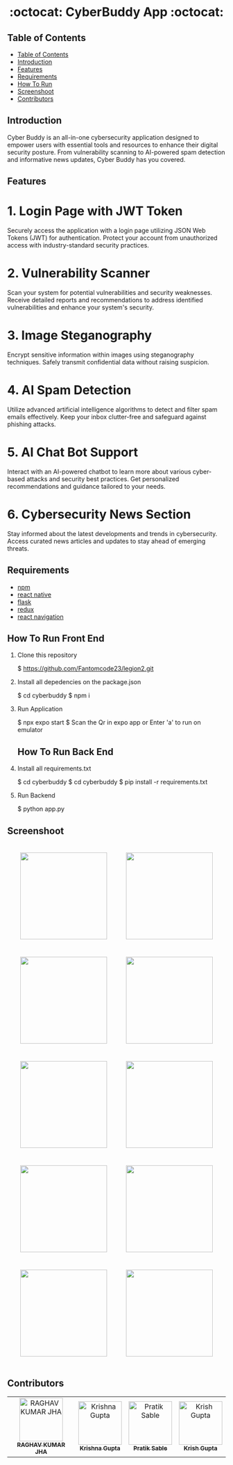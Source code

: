 <h1 align="center">:octocat: CyberBuddy App :octocat:</h1>

## Table of Contents

- [Table of Contents](#table-of-contents)
- [Introduction](#introduction)
- [Features](#features)
- [Requirements](#requirements)
- [How To Run](#how-to-run)
- [Screenshoot](#screenshoot)
- [Contributors](#contributors)

## Introduction
Cyber Buddy is an all-in-one cybersecurity application designed to empower users with essential tools and resources to enhance their digital security posture. From vulnerability scanning to AI-powered spam detection and informative news updates, Cyber Buddy has you covered.


## Features
# 1. Login Page with JWT Token
Securely access the application with a login page utilizing JSON Web Tokens (JWT) for authentication.
Protect your account from unauthorized access with industry-standard security practices.
# 2. Vulnerability Scanner
Scan your system for potential vulnerabilities and security weaknesses.
Receive detailed reports and recommendations to address identified vulnerabilities and enhance your system's security.
# 3. Image Steganography
Encrypt sensitive information within images using steganography techniques.
Safely transmit confidential data without raising suspicion.
# 4. AI Spam Detection
Utilize advanced artificial intelligence algorithms to detect and filter spam emails effectively.
Keep your inbox clutter-free and safeguard against phishing attacks.
# 5. AI Chat Bot Support
Interact with an AI-powered chatbot to learn more about various cyber-based attacks and security best practices.
Get personalized recommendations and guidance tailored to your needs.
# 6. Cybersecurity News Section
Stay informed about the latest developments and trends in cybersecurity.
Access curated news articles and updates to stay ahead of emerging threats.


## Requirements
* [npm](https://www.npmjs.com/get-npm)
* [react native](https://facebook.github.io/react-native)
* [flask](https://flask.palletsprojects.com/en/3.0.x/)
* [redux](https://redux.js.org/)
* [react navigation](https://reactnavigation.org/)
  

   
## How To Run Front End

1. Clone this repository
   
   $ https://github.com/Fantomcode23/legion2.git
   
2. Install all depedencies on the package.json
   
   $ cd cyberbuddy
   $ npm i
   
3. Run Application
   
   $ npx expo start 
   $ Scan the Qr in expo app or Enter 'a' to run on emulator 
   


   ## How To Run Back End

1. Install all requirements.txt
   
   $ cd cyberbuddy
   $ cd cyberbuddy
   $ pip install -r requirements.txt
   
3. Run Backend
   
   $ python app.py
   
</div>

## Screenshoot
<div align="center">
    <img width="200" src="./images/1.jpeg" style="margin: 20px;"> 
    <img width="200" src="./images/2.jpeg" style="margin: 20px;">  
    <img width="200" src="./images/3.jpeg" style="margin: 20px;"> 
    <img width="200" src="./images/4.jpeg" style="margin: 20px;">    
    <img width="200" src="./images/5.jpeg" style="margin: 20px;">
    <img width="200" src="./images/6.jpeg" style="margin: 20px;">
    <img width="200" src="./images/7.jpeg" style="margin: 20px;">
    <img width="200" src="./images/8.jpeg" style="margin: 20px;">
    <img width="200" src="./images/9.jpeg" style="margin: 20px;">
    <img width="200" src="./images/10.jpeg" style="margin: 20px;">
</div>



## Contributors
<center>
  <table>
    <tr>
      <td align="center">
        <a href="https://github.com/Kr1sh-gupta">
          <img width="100" src="https://avatars.githubusercontent.com/u/104291406?s=96&v=4" alt="RAGHAV KUMAR JHA"><br/>
          <sub><b>RAGHAV KUMAR JHA</b></sub>
        </a>
      </td>
      <td align="center">
        <a href="https://github.com/krishna1804g">
          <img width="100" src="https://avatars.githubusercontent.com/u/110286705?v=4" alt="Krishna Gupta"><br/>
          <sub><b>Krishna Gupta</b></sub>
        </a>
      </td>
       <td align="center">
        <a href="https://github.com/Pratiksable">
          <img width="100" src="https://avatars.githubusercontent.com/u/88896059?v=4" alt="Pratik Sable"><br/>
          <sub><b>Pratik Sable</b></sub>
        </a>
      </td>
      <td align="center">
        <a href="https://github.com/Kr1sh-gupta">
          <img width="100" src="https://avatars.githubusercontent.com/u/73186767?v=4" alt="Krish Gupta"><br/>
          <sub><b>Krish Gupta</b></sub>
        </a>
      </td>
    </tr>
  </table>
</center>
